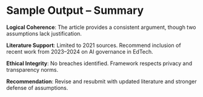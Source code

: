 # Sample Output – Summary

**Logical Coherence**: The article provides a consistent argument, though two assumptions lack justification.

**Literature Support**: Limited to 2021 sources. Recommend inclusion of recent work from 2023–2024 on AI governance in EdTech.

**Ethical Integrity**: No breaches identified. Framework respects privacy and transparency norms.

**Recommendation**: Revise and resubmit with updated literature and stronger defense of assumptions.
